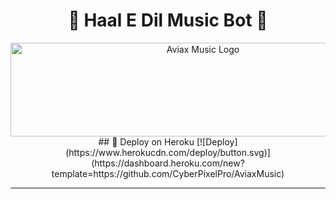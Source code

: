 <h1 align="center">🎵 Haal E Dil Music Bot 🎵</h1>

<p align="center">
  <img src="https://files.catbox.moe/izp3ic.jpg" alt="Aviax Music Logo" width="600" height="150"> 
## 🚀 Deploy on Heroku 
[![Deploy](https://www.herokucdn.com/deploy/button.svg)](https://dashboard.heroku.com/new?template=https://github.com/CyberPixelPro/AviaxMusic)

---
